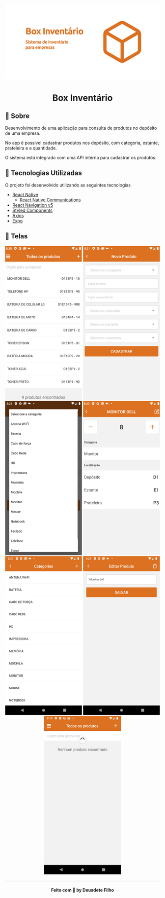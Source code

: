 <h4 align="center">
    <img alt="Home" title="#home" width="700px" src=".github/1.png">
</h4>

<h1 align="center">
    Box Inventário
</h1>

## :bookmark: Sobre

Desenvolvimento de uma aplicação para consulta de produtos no depósito de uma empresa.

No app é possível cadastrar produtos nos depósito, com categoria, estante, prateleira e a quantidade.

O sistema está integrado com uma API interna para cadastrar os produtos.

<a id="tecnologias-utilizadas"></a>

## :rocket: Tecnologias Utilizadas

O projeto foi desenvolvido utilizando as seguintes tecnologias

- [React Native](https://reactnative.dev/)
  - [React Native Communications](react-native-communications)
- [React Navigation v5](https://reactnavigation.org/)
- [Styled Components](https://styled-components.com/)
- [Axios](https://github.com/axios/axios)
- [Expo](https://expo.io/)

## :iphone: Telas

<h4 align="center">
    <img alt="Home" title="#home" width="250px" src=".github/2.png">
    <img alt="Map" title="#map" width="250px" src=".github/3.png">
    <img alt="Detail" title="#Detail" width="250px" src=".github/4.png">
    <img alt="Detail" title="#Detail" width="250px" src=".github/5.png">
    <img alt="Detail" title="#Detail" width="250px" src=".github/6.png">
    <img alt="Detail" title="#Detail" width="250px" src=".github/7.png">
        <img alt="Detail" title="#Detail" width="250px" src=".github/8.png">

</h4>

---

<h4 align="center">
    Feito com 💜 by Deusdete Filho</a>
</h4>
